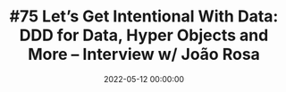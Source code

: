 ---
title: '#75 Let’s Get Intentional With Data: DDD for Data, Hyper Objects and More – Interview w/ João Rosa'
description: >
 In this episode, Scott interviewed João Rosa, Principal Consultant at Xebia. They discussed domain driven design for data, the importance of intentionality in preventing chaos, being effective instead of efficient, and the concept of a hyper object.
conference: 'Data Mesh Radio'
type: 'podcast'
location: 'Online'
website: https://daappod.com/data-mesh-radio/intentionality-and-data-joao-rosa/
date: 2022-05-12 00:00:00
featured_image: '/images/speaking/2022-05-12-75-lets-get-intentional-with-data-ddd-for-data-hyper-objects-and-more-interview-w-joao-rosa.webp'
---